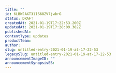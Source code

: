 ```yaml
---
title: ""
id: 6LBWJAXT31IS68ZV7jwbrG
status: DRAFT
createdAt: 2021-01-19T17:22:53.200Z
updatedAt: 2021-01-19T17:28:09.382Z
publishedAt: 
contentType: updates
productTeam: 
author: 
slug: untitled-entry-2021-01-19-at-17-22-53
legacySlug: untitled-entry-2021-01-19-at-17-22-53
announcementImageID: ""
announcementSynopsisES: 
---
```



